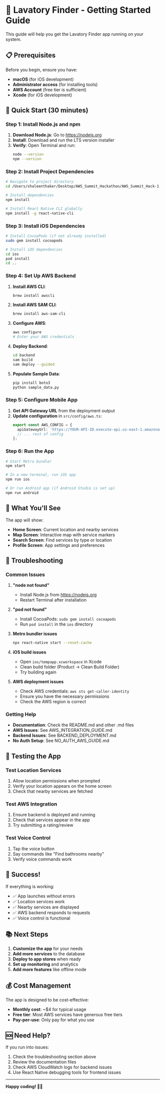 # 🚽 Lavatory Finder - Getting Started Guide

This guide will help you get the Lavatory Finder app running on your system.

## 📋 Prerequisites

Before you begin, ensure you have:

- **macOS** (for iOS development)
- **Administrator access** (for installing tools)
- **AWS Account** (free tier is sufficient)
- **Xcode** (for iOS development)

## 🚀 Quick Start (30 minutes)

### Step 1: Install Node.js and npm

1. **Download Node.js**: Go to https://nodejs.org
2. **Install**: Download and run the LTS version installer
3. **Verify**: Open Terminal and run:
   ```bash
   node --version
   npm --version
   ```

### Step 2: Install Project Dependencies

```bash
# Navigate to project directory
cd /Users/shaleenthaker/Desktop/AWS_Summit_Hackathon/AWS_Summit_Hack-1

# Install dependencies
npm install

# Install React Native CLI globally
npm install -g react-native-cli
```

### Step 3: Install iOS Dependencies

```bash
# Install CocoaPods (if not already installed)
sudo gem install cocoapods

# Install iOS dependencies
cd ios
pod install
cd ..
```

### Step 4: Set Up AWS Backend

1. **Install AWS CLI**:
   ```bash
   brew install awscli
   ```

2. **Install AWS SAM CLI**:
   ```bash
   brew install aws-sam-cli
   ```

3. **Configure AWS**:
   ```bash
   aws configure
   # Enter your AWS credentials
   ```

4. **Deploy Backend**:
   ```bash
   cd backend
   sam build
   sam deploy --guided
   ```

5. **Populate Sample Data**:
   ```bash
   pip install boto3
   python sample_data.py
   ```

### Step 5: Configure Mobile App

1. **Get API Gateway URL** from the deployment output
2. **Update configuration** in `src/config/aws.ts`:
   ```typescript
   export const AWS_CONFIG = {
     apiGatewayUrl: 'https://YOUR-API-ID.execute-api.us-east-1.amazonaws.com/prod',
     // ... rest of config
   };
   ```

### Step 6: Run the App

```bash
# Start Metro bundler
npm start

# In a new terminal, run iOS app
npm run ios

# Or run Android app (if Android Studio is set up)
npm run android
```

## 🎯 What You'll See

The app will show:
- **Home Screen**: Current location and nearby services
- **Map Screen**: Interactive map with service markers
- **Search Screen**: Find services by type or location
- **Profile Screen**: App settings and preferences

## 🔧 Troubleshooting

### Common Issues

1. **"node not found"**
   - Install Node.js from https://nodejs.org
   - Restart Terminal after installation

2. **"pod not found"**
   - Install CocoaPods: `sudo gem install cocoapods`
   - Run `pod install` in the `ios` directory

3. **Metro bundler issues**
   ```bash
   npx react-native start --reset-cache
   ```

4. **iOS build issues**
   - Open `ios/tempapp.xcworkspace` in Xcode
   - Clean build folder (Product → Clean Build Folder)
   - Try building again

5. **AWS deployment issues**
   - Check AWS credentials: `aws sts get-caller-identity`
   - Ensure you have the necessary permissions
   - Check the AWS region is correct

### Getting Help

- **Documentation**: Check the README.md and other .md files
- **AWS Issues**: See AWS_INTEGRATION_GUIDE.md
- **Backend Issues**: See BACKEND_DEPLOYMENT.md
- **No Auth Setup**: See NO_AUTH_AWS_GUIDE.md

## 📱 Testing the App

### Test Location Services
1. Allow location permissions when prompted
2. Verify your location appears on the home screen
3. Check that nearby services are fetched

### Test AWS Integration
1. Ensure backend is deployed and running
2. Check that services appear in the app
3. Try submitting a rating/review

### Test Voice Control
1. Tap the voice button
2. Say commands like "Find bathrooms nearby"
3. Verify voice commands work

## 🎉 Success!

If everything is working:
- ✅ App launches without errors
- ✅ Location services work
- ✅ Nearby services are displayed
- ✅ AWS backend responds to requests
- ✅ Voice control is functional

## 📚 Next Steps

1. **Customize the app** for your needs
2. **Add more services** to the database
3. **Deploy to app stores** when ready
4. **Set up monitoring** and analytics
5. **Add more features** like offline mode

## 💰 Cost Management

The app is designed to be cost-effective:
- **Monthly cost**: ~$4 for typical usage
- **Free tier**: Most AWS services have generous free tiers
- **Pay-per-use**: Only pay for what you use

## 🆘 Need Help?

If you run into issues:
1. Check the troubleshooting section above
2. Review the documentation files
3. Check AWS CloudWatch logs for backend issues
4. Use React Native debugging tools for frontend issues

---

**Happy coding! 🚽✨**
